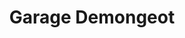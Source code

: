 ---
title: "Garage Demongeot"
url: /vitry-le-croise/garage-demongeot/
shop: réparation de voitures
---